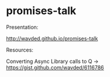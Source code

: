 promises-talk
=============

Presentation:

http://wavded.github.io/promises-talk

Resources:

Converting Async Library calls to Q -> https://gist.github.com/wavded/6116786
